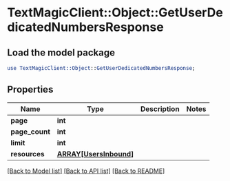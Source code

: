 # TextMagicClient::Object::GetUserDedicatedNumbersResponse

## Load the model package
```perl
use TextMagicClient::Object::GetUserDedicatedNumbersResponse;
```

## Properties
Name | Type | Description | Notes
------------ | ------------- | ------------- | -------------
**page** | **int** |  | 
**page_count** | **int** |  | 
**limit** | **int** |  | 
**resources** | [**ARRAY[UsersInbound]**](UsersInbound.md) |  | 

[[Back to Model list]](../README.md#documentation-for-models) [[Back to API list]](../README.md#documentation-for-api-endpoints) [[Back to README]](../README.md)


